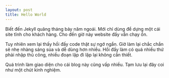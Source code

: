 ```yaml
---
layout: post
title: Hello World
---
```


Biết đến Jekyll quãng tháng bảy năm ngoái. Mới chỉ dùng để dựng một cái site tĩnh cho khách hàng. Cho đến giờ này website đấy vẫn chạy ổn.

Tuy nhiên xem lại thấy hồi đấy code thật sự ngớ ngẩn. Giờ làm lại chắc chắn sẽ nhẹ nhàng sáng sủa và dễ dùng hơn nhiều. Hồi đấy làm có quá nhiều thứ phải nhập thủ công, nhiều đoạn lặp đi lặp lại không cần thiết.

Quá trình làm giao diện cho cái blog này cũng vấp nhiều. Tạm lưu lại đây coi như một chút kinh nghiệm.